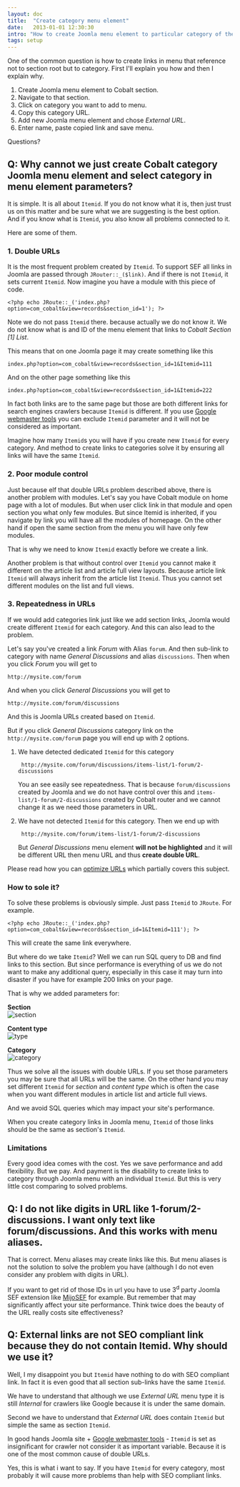 ```yaml
---
layout: doc
title:  "Create category menu element"
date:   2013-01-01 12:30:30
intro: "How to create Joomla menu element to particular category of the section."
tags: setup
---
```


One of the common question is how to create links in menu that reference not to section root but to category. First I'll explain you how and then I explain why.

1. Create Joomla menu element to Cobalt section.
2. Navigate to that section.
3. Click on category you want to add to menu.
4. Copy this category URL.
5. Add new Joomla menu element and chose _External URL_.
6. Enter name, paste copied link and save menu.

Questions?

## Q: Why cannot we just create Cobalt category Joomla menu element and select category in menu element parameters?

It is simple. It is all about `Itemid`. If you do not know what it is, then just trust us on this matter and be sure what we are suggesting is the best option. And if you know what is `Itemid`, you also know all problems connected to it.

Here are some of them.

### 1. Double URLs 

It is the most frequent problem created by `Itemid`. To support SEF all links in Joomla are passed through `JRouter::_($link)`. And if there is not `Itemid`, it sets current `Itemid`. Now imagine you have a module with this piece of code.
	
	<?php echo JRoute::_('index.php?option=com_cobalt&view=records&section_id=1'); ?>
	
Note we do not pass `Itemid` there. because actually we do not know it. We do not know what is and ID of the menu element that links to _Cobalt Section [1] List_.
	
This means that on one Joomla page it may create something like this

	index.php?option=com_cobalt&view=records&section_id=1&Itemid=111

And on the other page something like this

	index.php?option=com_cobalt&view=records&section_id=1&Itemid=222
   
In fact both  links are to the same page but those are both different links for search engines crawlers because `Itemid` is different. If you use [Google webmaster tools](https://www.google.com/webmasters/tools/home) you can exclude `Itemid` parameter and it will not be considered as important.

Imagine how many `Itemid`s you will have if you create new `Itemid` for every category. And method to create links to categories solve it by ensuring all links will have the same `Itemid`.
   
### 2. Poor module control

Just because elf that double URLs problem described above, there is another problem with modules. Let's say you have Cobalt module on home page with a lot of modules. But when user click link in that module and open section you what only few modules. But since Itemid is inherited, if you navigate by link you will have all the modules of homepage. On the other hand if open the same section from the menu you will have only few modules. 

That is why we need to know `Itemid` exactly before we create a link.

Another problem is that without control over `Itemid` you cannot make it different on the article list and article full view layouts. Because article link `Itemid` will always inherit from the article list `Itemid`. Thus you cannot set different modules on the list and full views.

### 3. Repeatedness in URLs

If we would add categories link just like we add section links, Joomla would create different `Itemid` for each category. And this can also lead to the problem.

Let's say you've created a link _Forum_ with Alias `forum`. And then sub-link to category with name _General Discussions_ and alias `discussions`. Then when you click _Forum_ you will get to 

	http://mysite.com/forum

And when you click _General Discussions_ you will get to

	http://mysite.com/forum/discussions

And this is Joomla URLs created based on `Itemid`.

But if you click _General Discussions_ category link on the `http://mysite.com/forum` page you will end up with 2 options.

1. We have detected dedicated `Itemid` for this category
		
		http://mysite.com/forum/discussions/items-list/1-forum/2-discussions
	
	You an see easily see repeatedness. That is because `forum/discussions` created by Joomla and we do not have control over this and `items-list/1-forum/2-discussions` created by Cobalt router and we cannot change it as we need those parameters in URL.

2. We have not detected `Itemid` for this category. Then we end up with 

		http://mysite.com/forum/items-list/1-forum/2-discussions

	But _General Discussions_ menu element **will not be highlighted** and it will be different URL then menu URL and thus **create double URL**.

Please read how you can [optimize URLs](http://www.mintjoomla.com/community/knowledge/user-item/43-sergey/240-sef-url-optimisation-tips.html) which partially covers this subject.

### How to sole it?

To solve these problems is obviously simple. Just pass `Itemid` to `JRoute`. For example.

	<?php echo JRoute::_('index.php?option=com_cobalt&view=records&section_id=1&Itemid=111'); ?>

This will create the same link everywhere. 

But where do we take `Itemid`? Well we can run SQL query to DB and find links to this section. But since performance is everything of us we do not want to make any additional query, especially in this case it may turn into disaster  if you have for example 200 links on your page.

That is why we added parameters for:

**Section**  
![section](http://serhioromano.s3.amazonaws.com/mintjoomla/KB/ii_section.png)

**Content type**  
![type](http://serhioromano.s3.amazonaws.com/mintjoomla/KB/ii_type.png)

**Category**  
![category](http://serhioromano.s3.amazonaws.com/mintjoomla/KB/ii_category.png)

Thus we solve all the issues with double URLs. If you set those parameters you may be sure that all URLs will be the same. On the other hand you may set different `Itemid` for _section_ and _content type_ which is often the case when you want different modules in article list and article full views.

And we avoid SQL queries which may impact your site's performance.

When you create category links in Joomla menu, `Itemid` of those links should be the same as section's `Itemid`.

### Limitations

Every good idea comes with the cost. Yes we save performance and add flexibility. But we pay. And payment is the disability to create links to category through Joomla menu with an individual `Itemid`. But this is very little cost comparing to solved problems.

## Q: I do not like digits in URL like 1-forum/2-discussions. I want only text like forum/discussions. And this works with menu aliases.

That is correct. Menu aliases may create links like this. But menu aliases is not the solution to solve the problem you have (although I do not even consider any problem with digits in URL).

If you want to get rid of those IDs in url you have to use 3<sup>d</sup> party Joomla SEF extension like [MijoSEF](http://www.mintjoomla.com/community/depot/item/2-cobalt-integrations/204-cobalt-extension-for-mijosef-1-1-stable.html) for example. But remember that may significantly affect your site performance. Think twice does the beauty of the URL really costs site effectiveness?

## Q: External links are not SEO compliant link because they do not contain Itemid. Why should we use it?

Well, I my disappoint you but `Itemid` have nothing to do with SEO compliant link. In fact it is even good that all section sub-links have the same `Itemid`. 

We have to understand that although we use _External URL_ menu type it is still _Internal_ for crawlers like Google because it is under the same domain.

Second we have to understand that _External URL_ does contain `Itemid` but simple the same as section `Itemid`. 

In good hands Joomla site + [Google webmaster tools](https://www.google.com/webmasters/tools/home) - `Itemid` is set as insignificant for crawler not consider it as important variable. Because it is one of the most common cause of double URLs.

Yes, this is what i want to say. If you have `Itemid` for every category, most probably it will cause more problems than help with  SEO compliant links.